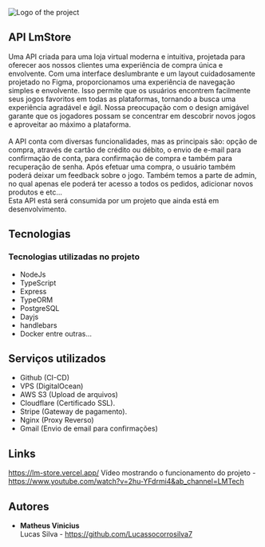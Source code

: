 ![Logo of the project](https://lm-store.vercel.app/assets/logo-03126106.jpg)

## API LmStore
Uma API criada para uma loja virtual moderna e intuitiva, projetada para oferecer aos nossos clientes uma experiência de compra única e envolvente. Com uma interface deslumbrante e um layout cuidadosamente projetado no Figma, proporcionamos uma experiência de navegação simples e envolvente. Isso permite que os usuários encontrem facilmente seus jogos favoritos em todas as plataformas, tornando a busca uma experiência agradável e ágil. Nossa preocupação com o design amigável garante que os jogadores possam se concentrar em descobrir novos jogos e aproveitar ao máximo a plataforma.
 <br/> <br/>
 A API conta com diversas funcionalidades, mas as principais são: opção de compra, através de cartão de crédito ou débito, o envio de e-mail para confirmação de conta, para confirmação de compra e também para recuperação de senha. Após efetuar uma compra, o usuário também poderá deixar um feedback sobre o jogo. Também temos a parte de admin, no qual apenas ele poderá ter acesso a todos os pedidos, adicionar novos produtos e etc...
 <br/> 
Esta API está será consumida por um projeto que ainda está em desenvolvimento. 

## Tecnologias 

### Tecnologias utilizadas no projeto

* NodeJs
* TypeScript
* Express
* TypeORM
* PostgreSQL
* Dayjs
* handlebars
* Docker
 entre outras...


## Serviços utilizados

* Github (CI-CD)
* VPS (DigitalOcean)
* AWS S3 (Upload de arquivos)
* Cloudflare (Certificado SSL).
* Stripe (Gateway de pagamento).
* Nginx (Proxy Reverso)
* Gmail (Envio de email para confirmações)

 ## Links
  https://lm-store.vercel.app/ 
  Vídeo mostrando o funcionamento do projeto - https://www.youtube.com/watch?v=2hu-YFdrmi4&ab_channel=LMTech
  
  ## Autores

  * **Matheus Vinicius** <br/>
 Lucas Silva - https://github.com/Lucassocorrosilva7
  
